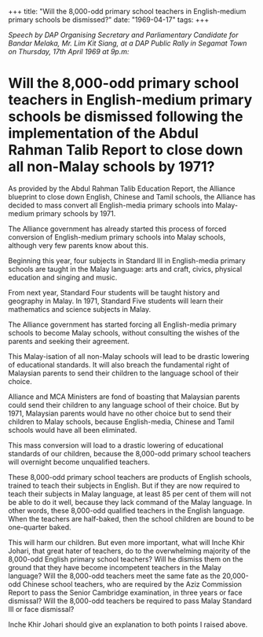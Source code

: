 +++ 
title: "Will the 8,000-odd primary school teachers in English-medium primary schools be dismissed?"
date: "1969-04-17"
tags:
+++

_Speech by DAP Organising Secretary and Parliamentary Candidate for Bandar Melaka, Mr. Lim Kit Siang, at a DAP Public Rally in Segamat Town on Thursday, 17th April 1969 at 9p.m:_

# Will the 8,000-odd primary school teachers in English-medium primary schools be dismissed following the implementation of the Abdul Rahman Talib Report to close down all non-Malay schools by 1971?

 As provided by the Abdul Rahman Talib Education Report, the Alliance blueprint to close down English, Chinese and Tamil schools, the Alliance has decided to mass convert all English-media primary schools into Malay-medium primary schools by 1971.

The Alliance government has already started this process of forced conversion of English-medium primary schools into Malay schools, although very few parents know about this.

Beginning this year, four subjects in Standard III in English-media primary schools are taught in the Malay language: arts and craft, civics, physical education and singing and music.</u>

From next year, Standard Four students will be taught history and geography in Malay. In 1971, Standard Five students will learn their mathematics and science subjects in Malay.

The Alliance government has started forcing all English-media primary schools to become Malay schools, without consulting the wishes of the parents and seeking their agreement.

This Malay-isation of all non-Malay schools will lead to be drastic lowering of educational standards. It will also breach the fundamental right of Malaysian parents to send their children to the language school of their choice.

Alliance and MCA Ministers are fond of boasting that Malaysian parents could send their children to any language school of their choice. But by 1971, Malaysian parents would have no other choice but to send their children to Malay schools, because English-media, Chinese and Tamil schools would have all been eliminated.

This mass conversion will load to a drastic lowering of educational standards of our children, because the 8,000-odd primary school teachers will overnight become unqualified teachers.

These 8,000-odd primary school teachers are products of English schools, trained to teach their subjects in English. But if they are now required to teach their subjects in Malay language, at least 85 per cent of them will not be able to do it well, because they lack command of the Malay language. In other words, these 8,000-odd qualified teachers in the English language. When the teachers are half-baked, then the school children are bound to be one-quarter baked.

This will harm our children. But even more important, what will Inche Khir Johari, that great hater of teachers, do to the overwhelming majority of the 8,000-odd English primary school teachers? Will he dismiss them on the ground that they have become incompetent teachers in the Malay language? Will the 8,000-odd teachers meet the same fate as the 20,000-odd Chinese school teachers, who are required by the Aziz Commission Report to pass the Senior Cambridge examination, in three years or face dismissal? Will the 8,000-odd teachers be required to pass Malay Standard III or face dismissal?

Inche Khir Johari should give an explanation to both points I raised above.
 
